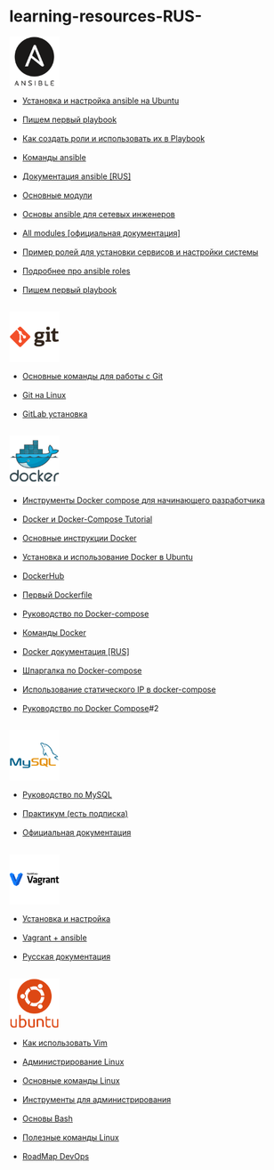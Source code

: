 # learning-resources-RUS-

<!-- Ansible -->
<div>
<img src="https://github.com/devicons/devicon/blob/master/icons/ansible/ansible-original-wordmark.svg" title="Ansible"  alt="Ansible" width="90" height="90"/>&nbsp;
</div>
<ul>
  <li><a href="https://www.digitalocean.com/community/tutorials/how-to-install-and-configure-ansible-on-ubuntu-20-04-ru">Установка и настройка ansible на Ubuntu</a></li><br>
  <li><a href="https://habr.com/ru/company/southbridge/blog/569172/">Пишем первый playbook</a></li><br>
  <li><a href="https://infoit.com.ua/linux/kak-sozdavat-ansible-roli-i-ispolzovat-ix-v-playbook/">Как создать роли и использовать их в Playbook</a></li><br>
  <li><a href="https://900913.ru/tldr/common/en/ansible/">Команды ansible</a></li><br>
  <li><a href="https://pocoz.gitbooks.io/ansible_for_dev_ops_russian/content/ustanovka-ansible.html">Документация ansible [RUS]</a></li><br>
  <li><a href="https://webhamster.ru/mytetrashare/index/mtb0/1574846752mh9044uv9w">Основные модули</a></li><br>
  <li><a href="https://ansible-for-network-engineers.readthedocs.io/ru/latest/book/02_playbook_basics/variables.html">Основы ansible для сетевых инженеров</a></li><br>
  <li><a href="https://docs.ansible.com/ansible/2.9/modules/list_of_all_modules.html">All modules [официальная документация]</a></li><br>
  <li><a href="https://www.dmosk.ru/miniinstruktions.php?mini=ansible-roles-example">Пример ролей для установки сервисов и настройки системы</a></li><br>
  <li><a href="https://andreyex.ru/linux/ansible-roli-v-ansible/">Подробнее про ansible roles</a></li><br>
  <li><a href="https://habr.com/ru/company/southbridge/blog/569172/">Пишем первый playbook</a></li><br>
</ul>

<!-- Git -->
<div>
<img src="https://github.com/devicons/devicon/blob/master/icons/git/git-original-wordmark.svg" title="Git" **alt="Git" width="90" height="90"/>&nbsp
</div>

<ul>
  <li><a href="https://habr.com/ru/company/ruvds/blog/599929/">Основные команды для работы с Git</a></li><br>
  <li><a href="https://www.dmosk.ru/miniinstruktions.php?mini=github-linux-use">Git на Linux</a></li><br>
  <li><a href="https://coderlessons.com/tutorials/devops/vyuchit-gitlab/gitlab-ustanovka">GitLab установка</a></li><br>
</ul>

<!-- Docker -->
<div>
<img src="https://github.com/devicons/devicon/blob/master/icons/docker/docker-original-wordmark.svg" title="Docker"  alt="Docker" width="90" height="90"/>&nbsp;
</div>

<ul>
  <li><a href="https://eternalhost.net/base/vps-vds/docker-compose-yml">Инструменты Docker compose для начинающего разработчика</a></li><br>
  <li><a href="https://ivan-shamaev.ru/docker-compose-tutorial-container-image-install/#_Dockerfile">Docker и Docker-Compose Tutorial</a></li><br>
  <li><a href="https://tproger.ru/translations/docker-instuction/">Основные инструкции Docker</a></li><br>
  <li><a href="https://www.digitalocean.com/community/tutorials/how-to-install-and-use-docker-on-ubuntu-20-04-ru">Установка и использование Docker в Ubuntu</a></li><br>
  <li><a href="https://login.docker.com/u/login/identifier?state=hKFo2SBMZloxajZWaXhROV9CZFktWHVhSVpaNDhvZXZhdzlLRKFur3VuaXZlcnNhbC1sb2dpbqN0aWTZIERqeERTZWdHT3NlNVVaLU9RUDdUcEs5T1lURVNCbW9so2NpZNkgbHZlOUdHbDhKdFNVcm5lUTFFVnVDMGxiakhkaTluYjk">DockerHub</a></li><br>
  <li><a href="https://russianblogs.com/article/78361481693/">Первый Dockerfile</a></li><br>
  <li><a href="https://habr.com/ru/company/ruvds/blog/450312/">Руководство по Docker-compose</a></li><br>
  <li><a href="https://habr.com/ru/company/ruvds/blog/440660/">Команды Docker</a></li><br>
  <li><a href="https://spec-zone.ru/docker~18/compose/compose-file/index">Docker документация [RUS]</a></li><br>
  <li><a href="https://devops.org.ru/dockercompose-summary">Шпаргалка по Docker-compose</a></li><br>
  <li><a href="https://linux-notes.org/ispol-zovanie-staticheskogo-ip-adresa-v-docker-compose/">Использование статического IP в docker-compose</a></li><br>
  <li><a href="https://highload.today/docker-compose/#2">Руководство по Docker Compose</a>#2</li><br> 
</ul>

<!-- MySQL -->
<div>
<img src="https://github.com/devicons/devicon/blob/master/icons/mysql/mysql-original-wordmark.svg" title="MySQL"  alt="MySQL" width="90" height="90"/>&nbsp;
</div>

<ul>
  <li><a href="https://metanit.com/sql/mysql/">Руководство по MySQL</a></li><br>
  <li><a href="https://learndb.ru/courses">Практикум (есть подписка)</a></li><br>
  <li><a href="https://dev.mysql.com/doc/refman/8.0/en/tutorial.html">Официальная документация</a></li><br>
</ul>

<!-- Vagrant -->
<div>
<img src="https://github.com/devicons/devicon/blob/master/icons/vagrant/vagrant-original-wordmark.svg" title="Vagrant"  alt="MySQL" width="90" height="90"/>&nbsp;
</div>

<ul>
  <li><a href="https://wiki.merionet.ru/servernye-resheniya/29/vagrant-ustanovka-i-nastrojka/">Установка и настройка</a></li><br>
  <li><a href="https://runebook.dev/ru/docs/vagrant/provisioning/ansible_local">Vagrant + ansible</a></li><br>
  <li><a href="https://help.ubuntu.ru/wiki/vagrant">Русская документация</a></li><br>
</ul>

<!-- Ubuntu -->
<div>
<img src="https://github.com/devicons/devicon/blob/master/icons/ubuntu/ubuntu-plain-wordmark.svg" title="Ubuntu"  alt="Ubuntu" width="90" height="90"/>&nbsp;
</div>

<ul>
  <li><a href="https://losst.pro/kak-polzovatsya-tekstovym-redaktorom-vim">Как использовать Vim</a></li><br>
  <li><a href="https://losst.pro/administrirovanie-linux">Администрирование Linux</a></li><br>
  <li><a href="https://sadminblog.ru/main-terminal-commands-linux">Основные команды Linux</a></li><br>
  <li><a href="https://systemweakness.com/tools-for-linux-system-administrator-6613b4560805">Инструменты для администрирования</a></li><br>
  <li><a href="https://habr.com/ru/post/47163/">Основы Bash</a></li><br>
  <li><a href="https://kamaok.org.ua/?p=1540">Полезные команды Linux</a></li><br>
  <li><a href="https://bool.dev/blog/detail/roadmap-dlya-devops-inzhenerov">RoadMap DevOps</a></li><br>
</ul>












